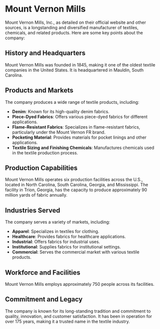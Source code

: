 # Mount Vernon Mills

Mount Vernon Mills, Inc., as detailed on their official website and other sources, is a longstanding and diversified manufacturer of textiles, chemicals, and related products. Here are some key points about the company:

## History and Headquarters

Mount Vernon Mills was founded in 1845, making it one of the oldest textile companies in the United States. It is headquartered in Mauldin, South Carolina.

## Products and Markets

The company produces a wide range of textile products, including:

- **Denim**: Known for its high-quality denim fabrics.
- **Piece-Dyed Fabrics**: Offers various piece-dyed fabrics for different applications.
- **Flame-Resistant Fabrics**: Specializes in flame-resistant fabrics, particularly under the Mount Vernon FR brand.
- **Pocketing Material**: Provides materials for pocket linings and other applications.
- **Textile Sizing and Finishing Chemicals**: Manufactures chemicals used in the textile production process.

## Production Capabilities

Mount Vernon Mills operates six production facilities across the U.S., located in North Carolina, South Carolina, Georgia, and Mississippi. The facility in Trion, Georgia, has the capacity to produce approximately 90 million yards of fabric annually.

## Industries Served

The company serves a variety of markets, including:

- **Apparel**: Specializes in textiles for clothing.
- **Healthcare**: Provides fabrics for healthcare applications.
- **Industrial**: Offers fabrics for industrial uses.
- **Institutional**: Supplies fabrics for institutional settings.
- **Commercial**: Serves the commercial market with various textile products.

## Workforce and Facilities

Mount Vernon Mills employs approximately 750 people across its facilities.

## Commitment and Legacy

The company is known for its long-standing tradition and commitment to quality, innovation, and customer satisfaction. It has been in operation for over 175 years, making it a trusted name in the textile industry.
